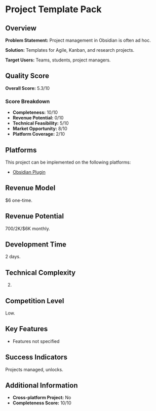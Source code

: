# Project Template Pack

## Overview
**Problem Statement:** Project management in Obsidian is often ad hoc.

**Solution:** Templates for Agile, Kanban, and research projects.

**Target Users:** Teams, students, project managers.

## Quality Score
**Overall Score:** 5.3/10

### Score Breakdown
- **Completeness:** 10/10
- **Revenue Potential:** 0/10
- **Technical Feasibility:** 5/10
- **Market Opportunity:** 8/10
- **Platform Coverage:** 2/10

## Platforms
This project can be implemented on the following platforms:
- [Obsidian Plugin](./platforms/obsidian-plugin/)

## Revenue Model
$6 one-time.

## Revenue Potential
$700/$2K/$6K monthly.

## Development Time
2 days.

## Technical Complexity
2.

## Competition Level
Low.

## Key Features
- Features not specified

## Success Indicators
Projects managed, unlocks.

## Additional Information
- **Cross-platform Project:** No
- **Completeness Score:** 10/10
